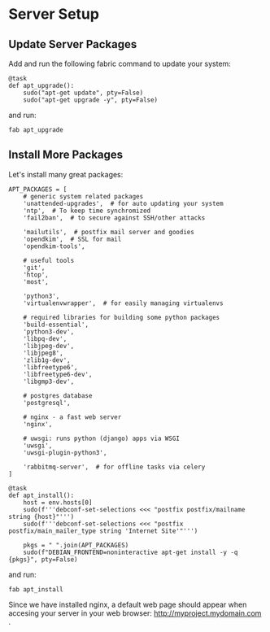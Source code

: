 # Server Setup

## Update Server Packages

Add and run the following fabric command to update your system:

    @task
    def apt_upgrade():
        sudo("apt-get update", pty=False)
        sudo("apt-get upgrade -y", pty=False)


and run:

    fab apt_upgrade

## Install More Packages

Let's install many great packages:

    APT_PACKAGES = [
        # generic system related packages
        'unattended-upgrades',  # for auto updating your system
        'ntp',  # To keep time synchromized
        'fail2ban',  # to secure against SSH/other attacks

        'mailutils',  # postfix mail server and goodies
        'opendkim',  # SSL for mail
        'opendkim-tools',

        # useful tools
        'git',
        'htop',
        'most',

        'python3',
        'virtualenvwrapper',  # for easily managing virtualenvs

        # required libraries for building some python packages
        'build-essential',
        'python3-dev',
        'libpq-dev',
        'libjpeg-dev',
        'libjpeg8',
        'zlib1g-dev',
        'libfreetype6',
        'libfreetype6-dev',
        'libgmp3-dev',

        # postgres database
        'postgresql',

        # nginx - a fast web server
        'nginx',

        # uwsgi: runs python (django) apps via WSGI
        'uwsgi',
        'uwsgi-plugin-python3',

        'rabbitmq-server',  # for offline tasks via celery
    ]

    @task
    def apt_install():
        host = env.hosts[0]
        sudo(f'''debconf-set-selections <<< "postfix postfix/mailname string {host}"''')
        sudo(f'''debconf-set-selections <<< "postfix postfix/main_mailer_type string 'Internet Site'"''')

        pkgs = " ".join(APT_PACKAGES)
        sudo(f"DEBIAN_FRONTEND=noninteractive apt-get install -y -q {pkgs}", pty=False)

and run:

    fab apt_install

Since we have installed nginx, a default web page should appear when accesing your server in your web browser:  <http://myproject.mydomain.com> .
